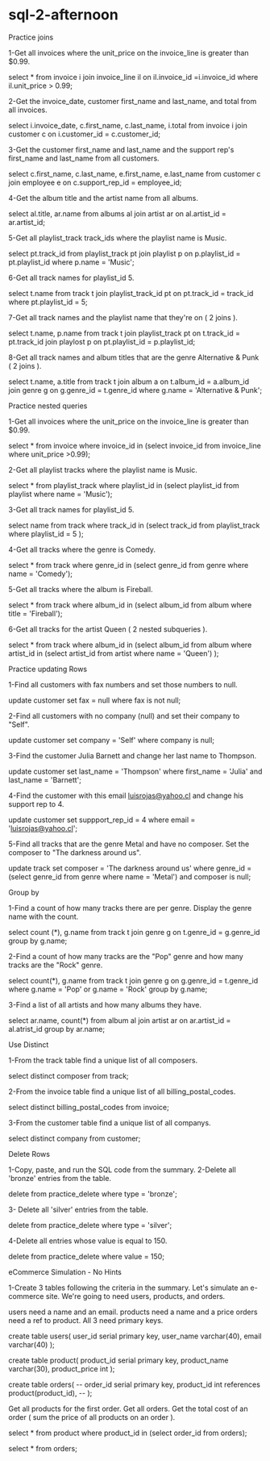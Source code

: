 # sql-2-afternoon

Practice joins

1-Get all invoices where the unit_price on the invoice_line is greater than $0.99.

select  * from invoice i
join invoice_line il on il.invoice_id =i.invoice_id
where il.unit_price > 0.99;

2-Get the invoice_date, customer first_name and last_name, and total from all invoices.

select i.invoice_date, c.first_name, c.last_name, i.total
from invoice i
join customer c on i.customer_id = c.customer_id;

3-Get the customer first_name and last_name and the support rep's first_name and last_name from all customers.

select c.first_name, c.last_name, e.first_name, e.last_name
from customer c
join employee e on c.support_rep_id = employee_id;

4-Get the album title and the artist name from all albums.

select al.title, ar.name 
from albums al
join artist ar on al.artist_id = ar.artist_id;

5-Get all playlist_track track_ids where the playlist name is Music.

select pt.track_id
from playlist_track pt
join playlist p on p.playlist_id = pt.playlist_id
where p.name = 'Music';

6-Get all track names for playlist_id 5.

select t.name
from track t
join playlist_track_id pt on pt.track_id = track_id
where pt.playlist_id = 5;

7-Get all track names and the playlist name that they're on ( 2 joins ).

select t.name, p.name
from track t
join playlist_track pt on t.track_id = pt.track_id
join playlost p on pt.playlist_id = p.playlist_id;

8-Get all track names and album titles that are the genre Alternative & Punk ( 2 joins ).

select t.name, a.title
from track t
join album a on t.album_id = a.album_id
join genre g on g.genre_id = t.genre_id
where g.name = 'Alternative & Punk';

Practice nested queries

1-Get all invoices where the unit_price on the invoice_line is greater than $0.99.

select * 
from invoice
where invoice_id in (select invoice_id from invoice_line where unit_price >0.99);

2-Get all playlist tracks where the playlist name is Music.

select * 
from playlist_track
where playlist_id in (select playlist_id from playlist where name = 'Music');

3-Get all track names for playlist_id 5.

select name
from track
where track_id in (select track_id from playlist_track where playlist_id = 5 );

4-Get all tracks where the genre is Comedy.

select * 
from track 
where genre_id in (select genre_id from genre where name = 'Comedy');

5-Get all tracks where the album is Fireball.

select *
from track
where album_id in (select album_id from album where title = 'Fireball');

6-Get all tracks for the artist Queen ( 2 nested subqueries ).

select *
from track
where album_id in (select album_id from album where artist_id in (select artist_id from artist where name = 'Queen')
);

Practice updating Rows

1-Find all customers with fax numbers and set those numbers to null.

update customer 
set fax = null
where fax is not null;

2-Find all customers with no company (null) and set their company to "Self".

update customer 
set company = 'Self'
where company is null;

3-Find the customer Julia Barnett and change her last name to Thompson.

update customer 
set last_name = 'Thompson'
where first_name = 'Julia' and last_name = 'Barnett';

4-Find the customer with this email luisrojas@yahoo.cl and change his support rep to 4.

update customer 
set suppport_rep_id = 4
where email = 'luisrojas@yahoo.cl';

5-Find all tracks that are the genre Metal and have no composer. Set the composer to "The darkness around us".

update track
set composer = 'The darkness around us'
where genre_id =(select genre_id from genre where name = 'Metal')
and composer is null;


Group by

1-Find a count of how many tracks there are per genre. Display the genre name with the count.

select count (*), g.name
from track t
join genre g on t.genre_id = g.genre_id
group by g.name;

2-Find a count of how many tracks are the "Pop" genre and how many tracks are the "Rock" genre.

select count(*), g.name
from track t
join genre g on g.genre_id = t.genre_id
where g.name = 'Pop' or g.name = 'Rock'
group by g.name;

3-Find a list of all artists and how many albums they have.

select ar.name, count(*)
from album al
join artist ar on ar.artist_id = al.atrist_id
group by ar.name;

Use Distinct

1-From the track table find a unique list of all composers.

select distinct composer
from track;

2-From the invoice table find a unique list of all billing_postal_codes.

select distinct billing_postal_codes
from invoice;


3-From the customer table find a unique list of all companys.

select distinct company
from customer;


Delete Rows

1-Copy, paste, and run the SQL code from the summary.
2-Delete all 'bronze' entries from the table.

delete from practice_delete
where type = 'bronze';

3- Delete all 'silver' entries from the table.

delete from practice_delete
where type = 'silver';

4-Delete all entries whose value is equal to 150.

delete from practice_delete
where value = 150;


eCommerce Simulation - No Hints

1-Create 3 tables following the criteria in the summary.
Let's simulate an e-commerce site. We're going to need users, products, and orders.

users need a name and an email.
products need a name and a price
orders need a ref to product.
All 3 need primary keys.

create table users(
user_id serial primary key,
user_name varchar(40),
email varchar(40)
);

create table product(
product_id serial primary key,
product_name varchar(30),
product_price int
);

create table orders(
-- 	order_id serial primary key,
    product_id int references product(product_id),
--   );


Get all products for the first order.
Get all orders.
Get the total cost of an order ( sum the price of all products on an order ).

select *
from product
where product_id in (select order_id from orders);

select * from orders;














